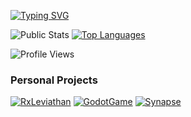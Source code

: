 [![Typing SVG](https://readme-typing-svg.herokuapp.com?color=%231DF734&center=false&height=75&lines=Follow+the+white+rabbit)](https://git.io/typing-svg)

![Public Stats](https://github-readme-stats.vercel.app/api?username=kuakman&&show_icons=true&theme=github_dark&custom_title=Public%20Stats&include_all_commits=ture&count_private=true&line_height=40)
[![Top Languages](https://github-readme-stats.vercel.app/api/top-langs/?username=kuakman&theme=github_dark)](https://github.com/kuakman)

![Profile Views](https://visitor-badge.glitch.me/badge?page_id=kuakman.visitor-badge&left_color=grey&right_color=blue)

### Personal Projects

[![RxLeviathan](https://github-readme-stats.vercel.app/api/pin/?username=nahuelio&repo=rx-leviathan&theme=github_dark)](https://github.com/nahuelio/rx-leviathan)
[![GodotGame](https://github-readme-stats.vercel.app/api/pin/?username=nahuelio&repo=godot-game&theme=github_dark)](https://github.com/nahuelio/godot-game)
[![Synapse](https://github-readme-stats.vercel.app/api/pin/?username=kuakman&repo=synapse&theme=github_dark)](https://github.com/kuakman/synapse/tree/migration)
